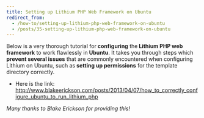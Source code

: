 ```yaml
---
title: Setting up Lithium PHP Web Framework on Ubuntu
redirect_from:
  - /how-to/setting-up-lithium-php-web-framework-on-ubuntu
  - /posts/35-setting-up-lithium-php-web-framework-on-ubuntu
---
```


<p>Below is a very thorough tutorial for<strong> configuring</strong> the<strong> Lithium PHP web framework</strong> to work flawlessly in<strong> Ubuntu</strong>. It takes you through steps which <strong>prevent several issues</strong> that are commonly encountered when configuring Lithium on Ubuntu, such as<strong> setting up permissions</strong> for the template directory correctly.</p>

<ul>
	<li>Here is the link: <a href="http://www.blakeerickson.com/posts/2013/04/07/how_to_correctly_configure_ubuntu_to_run_lithium_php">http://www.blakeerickson.com/posts/2013/04/07/how_to_correctly_configure_ubuntu_to_run_lithium_php</a></li>
</ul>

<p><em>Many thanks to Blake Erickson for providing this!</em></p>
